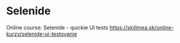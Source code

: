 # Selenide
Online course:  Selenide - quickie UI tests
https://skillmea.sk/online-kurzy/selenide-ui-testovanie
